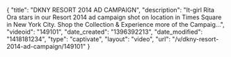 {
    "title": "DKNY RESORT 2014 AD CAMPAIGN",
    "description": "It-girl Rita Ora stars in our Resort 2014 ad campaign shot on location in Times Square in New York City. Shop the Collection & Experience more of the Campaig...",
    "videoid": "149101",
    "date_created": "1396392213",
    "date_modified": "1418181234",
    "type": "captivate",
    "layout": "video",
    "url": "\/v\/dkny-resort-2014-ad-campaign\/149101"
}